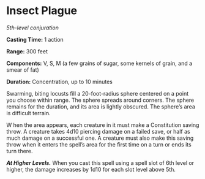 <title>Insect Plague</title>

# Insect Plague

_5th-level conjuration_

**Casting Time:** 1 action

**Range:** 300 feet

**Components:** V, S, M (a few grains of
sugar, some kernels of grain, and a smear of
fat)

**Duration:** Concentration, up to 10 minutes

Swarming, biting locusts fill a
20-foot-radius sphere centered on a point you
choose within range. The sphere spreads
around corners. The sphere remains for the
duration, and its area is lightly obscured.
The sphere’s area is difficult
terrain.

W hen the area appears, each creature in it
must make a Constitution saving throw. A
creature takes 4d10 piercing damage on a
failed save, or half as much damage on a
successful one. A creature must also make
this saving throw when it enters the spell’s
area for the first time on a turn or ends its
turn there.

_**At Higher Levels.**_ When you cast this
spell using a spell slot of 6th level or
higher, the damage increases by 1d10 for each
slot level above 5th.


